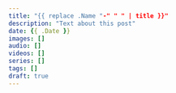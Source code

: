 ```yaml
---
title: "{{ replace .Name "-" " " | title }}"
description: "Text about this post"
date: {{ .Date }}
images: []
audio: []
videos: []
series: []
tags: []
draft: true
---
```



